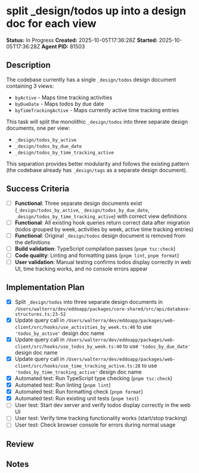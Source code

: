 # split \_design/todos up into a design doc for each view

**Status:** In Progress
**Created:** 2025-10-05T17:36:28Z
**Started:** 2025-10-05T17:36:28Z
**Agent PID:** 81503

## Description

The codebase currently has a single `_design/todos` design document containing 3 views:

- `byActive` - Maps time tracking activities
- `byDueDate` - Maps todos by due date
- `byTimeTrackingActive` - Maps currently active time tracking entries

This task will split the monolithic `_design/todos` into three separate design documents, one per view:

- `_design/todos_by_active`
- `_design/todos_by_due_date`
- `_design/todos_by_time_tracking_active`

This separation provides better modularity and follows the existing pattern (the codebase already has `_design/tags` as a separate design document).

## Success Criteria

- [ ] **Functional**: Three separate design documents exist (`_design/todos_by_active`, `_design/todos_by_due_date`, `_design/todos_by_time_tracking_active`) with correct view definitions
- [ ] **Functional**: All existing hook queries return correct data after migration (todos grouped by week, activities by week, active time tracking entries)
- [ ] **Functional**: Original `_design/todos` design document is removed from the definitions
- [ ] **Build validation**: TypeScript compilation passes (`pnpm tsc:check`)
- [ ] **Code quality**: Linting and formatting pass (`pnpm lint`, `pnpm format`)
- [ ] **User validation**: Manual testing confirms todos display correctly in web UI, time tracking works, and no console errors appear

## Implementation Plan

- [x] Split `_design/todos` into three separate design documents in `/Users/walterra/dev/eddoapp/packages/core-shared/src/api/database-structures.ts:23-52`
- [x] Update query call in `/Users/walterra/dev/eddoapp/packages/web-client/src/hooks/use_activities_by_week.ts:40` to use `'todos_by_active'` design doc name
- [x] Update query call in `/Users/walterra/dev/eddoapp/packages/web-client/src/hooks/use_todos_by_week.ts:40` to use `'todos_by_due_date'` design doc name
- [x] Update query call in `/Users/walterra/dev/eddoapp/packages/web-client/src/hooks/use_time_tracking_active.ts:28` to use `'todos_by_time_tracking_active'` design doc name
- [x] Automated test: Run TypeScript type checking (`pnpm tsc:check`)
- [x] Automated test: Run linting (`pnpm lint`)
- [x] Automated test: Run formatting check (`pnpm format`)
- [x] Automated test: Run existing unit tests (`pnpm test`)
- [ ] User test: Start dev server and verify todos display correctly in the web UI
- [ ] User test: Verify time tracking functionality works (start/stop tracking)
- [ ] User test: Check browser console for errors during normal usage

## Review

## Notes
